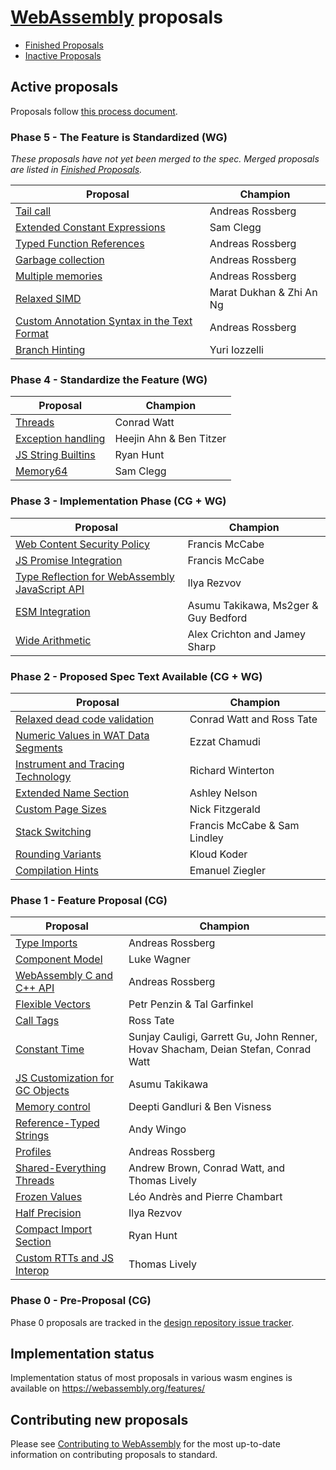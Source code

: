 # [WebAssembly][webassembly_specification] proposals

- [Finished Proposals](finished-proposals.md)
- [Inactive Proposals](inactive-proposals.md)

## Active proposals

Proposals follow [this process document](https://github.com/WebAssembly/meetings/blob/main/process/phases.md).

### Phase 5 - The Feature is Standardized (WG)

_These proposals have not yet been merged to the spec. Merged proposals are listed in [Finished Proposals](finished-proposals.md)._

| Proposal                                                   | Champion                 |
| -----------------------------------------------------------| ------------------------ |
| [Tail call][tail_call]                                     | Andreas Rossberg         |
| [Extended Constant Expressions][extended-const]            | Sam Clegg                |
| [Typed Function References][function_references]           | Andreas Rossberg         |
| [Garbage collection][garbage_collection]                   | Andreas Rossberg         |
| [Multiple memories][multi-memory]                          | Andreas Rossberg         |
| [Relaxed SIMD][relaxed-simd]                               | Marat Dukhan & Zhi An Ng |
| [Custom Annotation Syntax in the Text Format][annotations] | Andreas Rossberg         |
| [Branch Hinting][branch-hinting]                           | Yuri Iozzelli            |

### Phase 4 - Standardize the Feature (WG)

| Proposal                                                   | Champion                 |
| -----------------------------------------------------------| -------------------------|
| [Threads][threads]                                         | Conrad Watt              |
| [Exception handling][exception_handling]                   | Heejin Ahn & Ben Titzer  |
| [JS String Builtins][js-string-builtins]                   | Ryan Hunt                |
| [Memory64][memory64]                                       | Sam Clegg                |

### Phase 3 - Implementation Phase (CG + WG)

| Proposal                                                   | Champion                             |
| -----------------------------------------------------------| ------------------------------------ |
| [Web Content Security Policy][content-security-policy]     | Francis McCabe                       |
| [JS Promise Integration][js-promise-integration]           | Francis McCabe                       |
| [Type Reflection for WebAssembly JavaScript API][js-types] | Ilya Rezvov                          |
| [ESM Integration][ecmascript_module_integration]           | Asumu Takikawa, Ms2ger & Guy Bedford |
| [Wide Arithmetic][wide-arithmetic]                         | Alex Crichton and Jamey Sharp        |

### Phase 2 - Proposed Spec Text Available (CG + WG)

| Proposal                                                       | Champion                     |
| ---------------------------------------------------------------| -----------------------------|
| [Relaxed dead code validation][relaxed-dead-code-validation]   | Conrad Watt and Ross Tate    |
| [Numeric Values in WAT Data Segments][numeric-values-in-wat]   | Ezzat Chamudi                |
| [Instrument and Tracing Technology][instrument-tracing]        | Richard Winterton            |
| [Extended Name Section][extended-name-section]                 | Ashley Nelson                |
| [Custom Page Sizes][custom-page-sizes]                         | Nick Fitzgerald              |
| [Stack Switching][stack-switching]                             | Francis McCabe & Sam Lindley |
| [Rounding Variants][rounding-mode-control]                     | Kloud Koder                  |
| [Compilation Hints][compilation-hints]                         | Emanuel Ziegler              |

### Phase 1 - Feature Proposal (CG)

| Proposal                                               | Champion                                                                          |
| ------------------------------------------------------ | --------------------------------------------------------------------------------- |
| [Type Imports][type-imports]                           | Andreas Rossberg                                                                  |
| [Component Model][component-model]                     | Luke Wagner                                                                       |
| [WebAssembly C and C++ API][wasm_c_api]                | Andreas Rossberg                                                                  |
| [Flexible Vectors][flexible-vectors]                   | Petr Penzin & Tal Garfinkel                                                       |
| [Call Tags][call-tags]                                 | Ross Tate                                                                         |
| [Constant Time][constant-time]                         | Sunjay Cauligi, Garrett Gu, John Renner, Hovav Shacham, Deian Stefan, Conrad Watt |
| [JS Customization for GC Objects][gc-js-customization] | Asumu Takikawa                                                                    |
| [Memory control][memory-control]                       | Deepti Gandluri & Ben Visness                                                     |
| [Reference-Typed Strings][stringref]                   | Andy Wingo                                                                        |
| [Profiles][profiles]                                   | Andreas Rossberg                                                                  |
| [Shared-Everything Threads][shared-everything-threads] | Andrew Brown, Conrad Watt, and Thomas Lively                                      |
| [Frozen Values][frozen-values]                         | Léo Andrès and Pierre Chambart                                                    |
| [Half Precision][half-precision]                       | Ilya Rezvov                                                                       |
| [Compact Import Section][compact-import-section]       | Ryan Hunt                                                                         |
| [Custom RTTs and JS Interop][custom-rtts]              | Thomas Lively                                                                     |

### Phase 0 - Pre-Proposal (CG)

Phase 0 proposals are tracked in the [design repository issue tracker].

[design repository issue tracker]: https://github.com/WebAssembly/design/issues

## Implementation status

Implementation status of most proposals in various wasm engines is available on https://webassembly.org/features/

## Contributing new proposals

Please see [Contributing to WebAssembly](https://github.com/WebAssembly/design/blob/main/Contributing.md) for the most up-to-date information on contributing proposals to standard.

[annotations]: https://github.com/WebAssembly/annotations
[ecmascript_module_integration]: https://github.com/WebAssembly/esm-integration
[exception_handling]: https://github.com/WebAssembly/exception-handling
[feature_detection]: https://github.com/WebAssembly/feature-detection
[function_references]: https://github.com/WebAssembly/function-references
[type-imports]: https://github.com/WebAssembly/proposal-type-imports
[garbage_collection]: https://github.com/WebAssembly/gc
[component-model]: https://github.com/WebAssembly/component-model
[multi-memory]: https://github.com/WebAssembly/multi-memory
[tail_call]: https://github.com/WebAssembly/tail-call
[threads]: https://github.com/webassembly/threads
[js-types]: https://github.com/WebAssembly/js-types
[wasm_c_api]: https://github.com/WebAssembly/wasm-c-api
[content-security-policy]: https://github.com/WebAssembly/content-security-policy
[webassembly_specification]: https://github.com/WebAssembly/spec
[extended-name-section]: https://github.com/WebAssembly/extended-name-section
[constant-time]: https://github.com/WebAssembly/constant-time
[memory64]: https://github.com/WebAssembly/memory64
[flexible-vectors]: https://github.com/WebAssembly/flexible-vectors
[numeric-values-in-wat]: https://github.com/WebAssembly/wat-numeric-values
[instrument-tracing]: https://github.com/WebAssembly/instrument-tracing
[call-tags]: https://github.com/WebAssembly/call-tags
[relaxed-dead-code-validation]: https://github.com/WebAssembly/relaxed-dead-code-validation
[branch-hinting]: https://github.com/WebAssembly/branch-hinting
[extended-const]: https://github.com/WebAssembly/extended-const
[relaxed-simd]: https://github.com/WebAssembly/relaxed-simd
[stack-switching]: https://github.com/WebAssembly/stack-switching
[js-promise-integration]: https://github.com/WebAssembly/js-promise-integration
[gc-js-customization]: https://github.com/WebAssembly/gc-js-customization
[memory-control]: https://github.com/WebAssembly/memory-control
[stringref]: https://github.com/WebAssembly/stringref
[profiles]: https://github.com/WebAssembly/profiles
[js-string-builtins]: https://github.com/WebAssembly/js-string-builtins
[rounding-mode-control]: https://github.com/WebAssembly/rounding-mode-control
[shared-everything-threads]: https://github.com/WebAssembly/shared-everything-threads
[frozen-values]: https://github.com/WebAssembly/frozen-values
[compilation-hints]: https://github.com/WebAssembly/compilation-hints
[custom-page-sizes]: https://github.com/WebAssembly/custom-page-sizes
[custom-rtts]: https://github.com/WebAssembly/custom-rtts
[half-precision]: https://github.com/WebAssembly/half-precision
[compact-import-section]: https://github.com/WebAssembly/compact-import-section
[wide-arithmetic]: https://github.com/WebAssembly/wide-arithmetic
